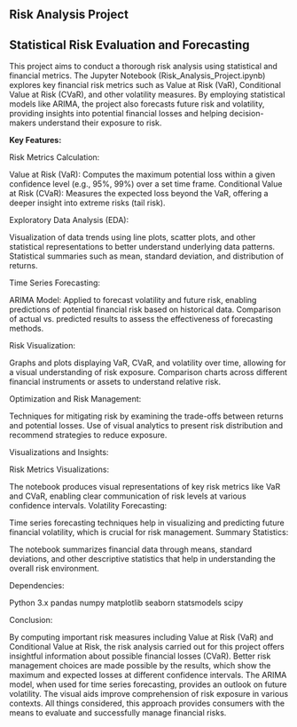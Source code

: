 ## Risk Analysis Project 

## Statistical Risk Evaluation and Forecasting

This project aims to conduct a thorough risk analysis using statistical and financial metrics. 
The Jupyter Notebook (Risk_Analysis_Project.ipynb) explores key financial risk metrics such as Value at Risk (VaR), Conditional Value at Risk (CVaR), and other volatility measures. By employing statistical models like ARIMA, the project also forecasts future risk and volatility, providing insights into potential financial losses and helping decision-makers understand their exposure to risk.

**Key Features:**

Risk Metrics Calculation:

Value at Risk (VaR): Computes the maximum potential loss within a given confidence level (e.g., 95%, 99%) over a set time frame.
Conditional Value at Risk (CVaR): Measures the expected loss beyond the VaR, offering a deeper insight into extreme risks (tail risk).

Exploratory Data Analysis (EDA):

Visualization of data trends using line plots, scatter plots, and other statistical representations to better understand underlying data patterns.
Statistical summaries such as mean, standard deviation, and distribution of returns.

Time Series Forecasting:

ARIMA Model: Applied to forecast volatility and future risk, enabling predictions of potential financial risk based on historical data.
Comparison of actual vs. predicted results to assess the effectiveness of forecasting methods.

Risk Visualization:

Graphs and plots displaying VaR, CVaR, and volatility over time, allowing for a visual understanding of risk exposure.
Comparison charts across different financial instruments or assets to understand relative risk.

Optimization and Risk Management:

Techniques for mitigating risk by examining the trade-offs between returns and potential losses.
Use of visual analytics to present risk distribution and recommend strategies to reduce exposure.

Visualizations and Insights:

Risk Metrics Visualizations: 

The notebook produces visual representations of key risk metrics like VaR and CVaR, enabling clear communication of risk levels at various confidence intervals.
Volatility Forecasting: 

Time series forecasting techniques help in visualizing and predicting future financial volatility, which is crucial for risk management.
Summary Statistics: 

The notebook summarizes financial data through means, standard deviations, and other descriptive statistics that help in understanding the overall risk environment.

Dependencies:

Python 3.x
pandas
numpy
matplotlib
seaborn
statsmodels
scipy

Conclusion:

By computing important risk measures including Value at Risk (VaR) and Conditional Value at Risk, the risk analysis carried out for this project offers 
insightful information about possible financial losses (CVaR). Better risk management choices are made possible by the results, which show the maximum and 
expected losses at different confidence intervals. The ARIMA model, when used for time series forecasting, provides an outlook on future volatility. 
The visual aids improve comprehension of risk exposure in various contexts. All things considered, this approach provides consumers with the means to 
evaluate and successfully manage financial risks.
